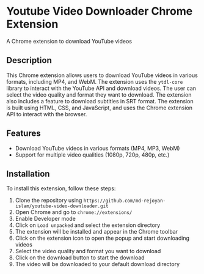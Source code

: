 # Youtube Video Downloader Chrome Extension

A Chrome extension to download YouTube videos

## Description

This Chrome extension allows users to download YouTube videos in various formats, including MP4,
and WebM. The extension uses the `ytdl-core` library to interact with the YouTube API and download videos.
The user can select the video quality and format they want to download.
The extension also includes a feature to download subtitles in SRT format.
The extension is built using HTML, CSS, and JavaScript, and uses the Chrome extension API to interact
with the browser.

## Features

- Download YouTube videos in various formats (MP4, MP3, WebM)
- Support for multiple video qualities (1080p, 720p, 480p, etc.)

## Installation

To install this extension, follow these steps:

1. Clone the repository using `https://github.com/md-rejoyan-islam/youtube-video-downloader.git`
2. Open Chrome and go to `chrome://extensions/`
3. Enable Developer mode
4. Click on `Load unpacked` and select the extension directory
5. The extension will be installed and appear in the Chrome toolbar
6. Click on the extension icon to open the popup and start downloading videos
7. Select the video quality and format you want to download
8. Click on the download button to start the download
9. The video will be downloaded to your default download directory
